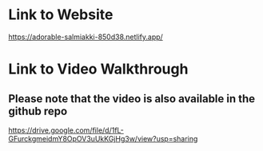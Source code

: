 # Link to Website<br>
https://adorable-salmiakki-850d38.netlify.app/

# Link to Video Walkthrough<br>

## Please note that the video is also available in the github repo<br>
https://drive.google.com/file/d/1fL-GFurckgmeidmY8OpOV3uUkKGjHg3w/view?usp=sharing



